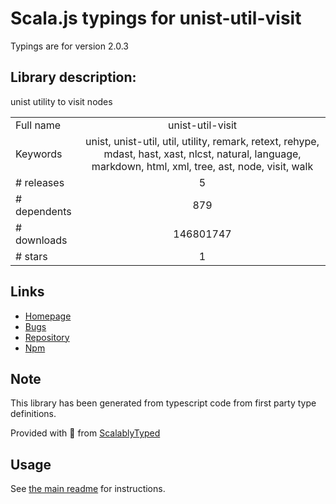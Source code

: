 
# Scala.js typings for unist-util-visit

Typings are for version 2.0.3

## Library description:
unist utility to visit nodes

|                    |                 |
| ------------------ | :-------------: |
| Full name          | unist-util-visit |
| Keywords           | unist, unist-util, util, utility, remark, retext, rehype, mdast, hast, xast, nlcst, natural, language, markdown, html, xml, tree, ast, node, visit, walk |
| # releases         | 5 |
| # dependents       | 879 |
| # downloads        | 146801747 |
| # stars            | 1 |

## Links
- [Homepage](https://github.com/syntax-tree/unist-util-visit#readme)
- [Bugs](https://github.com/syntax-tree/unist-util-visit/issues)
- [Repository](https://github.com/syntax-tree/unist-util-visit)
- [Npm](https://www.npmjs.com/package/unist-util-visit)
    


## Note
This library has been generated from typescript code from first party type definitions.

Provided with :purple_heart: from [ScalablyTyped](https://github.com/oyvindberg/ScalablyTyped)

## Usage
See [the main readme](../../readme.md) for instructions.


